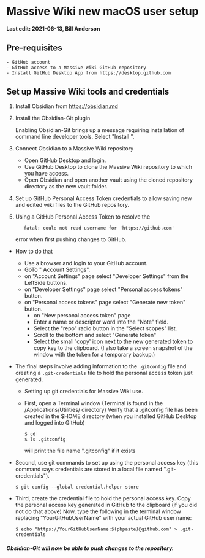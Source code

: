 # Massive Wiki new macOS user setup
#### Last edit: 2021-06-13, Bill Anderson

## Pre-requisites

	- GitHub account
	- GitHub access to a Massive Wiki GitHub repository
	- Install GitHub Desktop App from https://desktop.github.com

## Set up Massive Wiki tools and credentials

1. Install Obsidian from https://obsidian.md

2. Install the Obsidian-Git plugin

   Enabling Obsidian-Git brings up a message requiring installation of command line developer tools. Select "Install ".

3. Connect Obsidian to a Massive Wiki repository

   - Open GitHub Desktop and login.
   - Use GitHub Desktop to clone the Massive Wiki repository to which you have access.
   - Open Obsidian and open another vault using the cloned repository directory as the new vault folder.

4. Set up GitHub Personal Access Token credentials to allow saving new and edited wiki files to the GitHub repository.

5. Using a GitHub Personal Access Token to resolve the

    	  fatal: could not read username for 'https://github.com'

   error when first pushing changes to GitHub.

  - How to do that
	- Use a browser and login to your GitHub account.
    - GoTo " Account Settings".
    - on "Account Settings" page select "Developer Settings" from the LeftSide buttons.
    - on "Developer Settings" page select "Personal access tokens" button.
    - on "Personal access tokens" page select "Generate new token" button.
      - on "New personal access token" page
	  - Enter a name or descriptor word into the "Note" field.
	  - Select the "repo" radio button in the "Select scopes" list.
	  - Scroll to the bottom and select "Generate token"
	  - Select the small 'copy' icon next to the new generated token to copy key to the clipboard.
	  (I also take a screen snapshot of the window with the token for a temporary backup.)

  - The final steps involve adding information to the `.gitconfig` file and creating a `.git-credentials` file to hold the personal access token just generated.
    - Setting up git credentials for Massive Wiki use.
    - First, open a Terminal window (Terminal is found in the /Applications/Utilities/ directory)
      Verify that a .gitconfig file has been created in the $HOME directory (when you installed GitHub Desktop and logged into GitHub)

          $ cd
		  $ ls .gitconfig

      will print the file name ".gitconfig" if it exists

   - Second, use git commands to set up using the personal access key
      (this command says credentials are stored in a local file named ".git-credentials").

         $ git config --global credential.helper store

   - Third, create the credential file to hold the personal access key.
      Copy the personal access key generated in GitHub to the clipboard (if you did not do that above)
      Now, type the following in the terminal window replacing "YourGitHubUserName" with your actual GitHub user name:
  
         $ echo "https://YourGitHubUserName:$(pbpaste)@github.com" > .git-credentials

##### Obsidian-Git will now be able to push changes to the repository.





